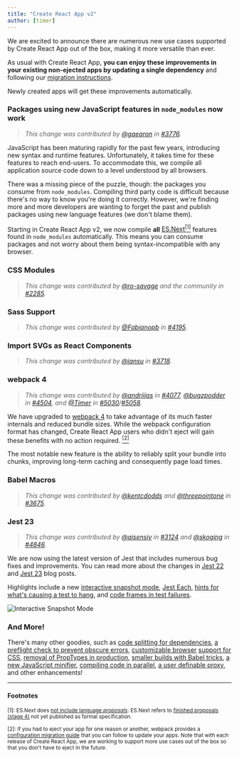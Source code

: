 ```yaml
---
title: "Create React App v2"
author: [timer]
---
```


We are excited to announce there are numerous new use cases supported by Create React App out of the box, making it more versatile than ever.

As usual with Create React App, **you can enjoy these improvements in your existing non-ejected apps by updating a single dependency** and following our [migration instructions](https://github.com/facebook/create-react-app/releases/tag/v2.0.2).

Newly created apps will get these improvements automatically.

### Packages using new JavaScript features in `node_modules` now work

>*This change was contributed by [@gaearon](https://github.com/gaearon) in [#3776](https://github.com/facebook/create-react-app/pull/3776).*

JavaScript has been maturing rapidly for the past few years, introducing new syntax and runtime features.
Unfortunately, it takes time for these features to reach end-users. To accommodate this, we compile all application source code down to a level understood by all browsers.

There was a missing piece of the puzzle, though: the packages you consume from `node_modules`.
Compiling third party code is difficult because there's no way to know you're doing it correctly. However, we're finding more and more developers are wanting to forget the past and publish packages using new language features (we don't blame them).

Starting in Create React App v2, we now compile **all** [ES.Next<sup>[1]</sup>](#footnotes) features found in `node_modules` automatically. This means you can consume packages and not worry about them being syntax-incompatible with any browser.

### CSS Modules

>*This change was contributed by [@ro-savage](https://github.com/ro-savage) and the community in [#2285](https://github.com/facebook/create-react-app/pull/2285).*

### Sass Support

>*This change was contributed by [@Fabianopb](https://github.com/Fabianopb) in [#4195](https://github.com/facebook/create-react-app/pull/4195).*

### Import SVGs as React Components

>*This change was contributed by [@iansu](https://github.com/iansu) in [#3718](https://github.com/facebook/create-react-app/pull/3718).*

### webpack 4

>*This change was contributed by [@andriijas](https://github.com/andriijas) in [#4077](https://github.com/facebook/create-react-app/pull/4077), [@bugzpodder](https://github.com/bugzpodder) in [#4504](https://github.com/facebook/create-react-app/pull/4504), and [@Timer](https://github.com/Timer) in [#5030](https://github.com/facebook/create-react-app/pull/5030)/[#5058](https://github.com/facebook/create-react-app/pull/5058).*

We have upgraded to [webpack 4](https://medium.com/webpack/webpack-4-released-today-6cdb994702d4) to take advantage of its much faster internals and reduced bundle sizes.
While the webpack configuration format has changed, Create React App users who didn't eject will gain these benefits with no action required. [<sup>[2]</sup>](#footnotes)

The most notable new feature is the ability to reliably split your bundle into chunks, improving long-term caching and consequently page load times.

### Babel Macros

>*This change was contributed by [@kentcdodds](https://github.com/kentcdodds) and [@threepointone](https://github.com/threepointone) in [#3675](https://github.com/facebook/create-react-app/pull/3675).*

### Jest 23

> *This change was contributed by [@aisensiy](https://github.com/aisensiy) in [#3124](https://github.com/facebook/create-react-app/pull/3124) and [@skoging](https://github.com/skoging) in [#4846](https://github.com/facebook/create-react-app/pull/4846).*

We are now using the latest version of Jest that includes numerous bug fixes and improvements. You can read more about the changes in [Jest 22](https://jestjs.io/blog/2017/12/18/jest-22) and [Jest 23](https://jestjs.io/blog/2018/05/29/jest-23-blazing-fast-delightful-testing) blog posts.

Highlights include a new [interactive snapshot mode](https://jestjs.io/blog/2018/05/29/jest-23-blazing-fast-delightful-testing#interactive-snapshot-mode), [Jest Each](https://jestjs.io/blog/2018/05/29/jest-23-blazing-fast-delightful-testing#jest-each), [hints for what's causing a test to hang](https://jestjs.io/blog/2018/05/29/jest-23-blazing-fast-delightful-testing#debug-hanging-tests), and [code frames in test failures](https://jestjs.io/blog/2017/12/18/jest-22#codeframe-in-test-failures).

![Interactive Snapshot Mode](https://jestjs.io/img/blog/23-interactive.gif)

### And More!

There's many other goodies, such as [code splitting for dependencies](https://github.com/facebook/create-react-app/pull/5047), [a preflight check to prevent obscure errors](https://github.com/facebook/create-react-app/pull/3771), [customizable browser](https://github.com/facebook/create-react-app/pull/3644) [support for CSS](https://github.com/facebook/create-react-app/pull/4716), [removal of PropTypes in production](https://github.com/facebook/create-react-app/pull/3818), [smaller builds with Babel tricks](https://github.com/facebook/create-react-app/pull/4248), [a new JavaScript minifier](https://github.com/facebook/create-react-app/pull/5026), [compiling code in parallel](https://github.com/facebook/create-react-app/pull/3778), [a user definable proxy](https://github.com/facebook/create-react-app/pull/5073), and other enhancements!

---

#### Footnotes

<small>[1]: ES.Next does [not include language *proposals*](https://github.com/tc39/proposals). ES.Next refers to [finished proposals (stage 4)](https://github.com/tc39/proposals/blob/master/finished-proposals.md) not yet published as formal specification.</small>

<small>[2]: If you had to eject your app for one reason or another, webpack provides a [configuration migration guide](https://webpack.js.org/migrate/) that you can follow to update your apps. Note that with each release of Create React App, we are working to support more use cases out of the box so that you don't have to eject in the future.</small>
